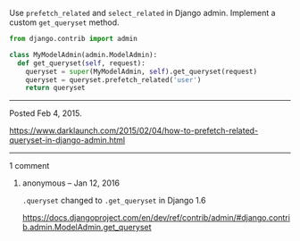 Use `prefetch_related` and `select_related` in Django admin. Implement a custom `get_queryset` method.

```py
from django.contrib import admin

class MyModelAdmin(admin.ModelAdmin):
  def get_queryset(self, request):
    queryset = super(MyModelAdmin, self).get_queryset(request)
    queryset = queryset.prefetch_related('user')
    return queryset
```

---

Posted Feb 4, 2015.

https://www.darklaunch.com/2015/02/04/how-to-prefetch-related-queryset-in-django-admin.html

---

1 comment

<ol><li><div>

anonymous &ndash; Jan 12, 2016<div>

`.queryset` changed to `.get_queryset` in Django 1.6

<a href="https://docs.djangoproject.com/en/dev/ref/contrib/admin/#django.contrib.admin.ModelAdmin.get_queryset">https://docs.djangoproject.com/en/dev/ref/contrib/admin/#django.contrib.admin.ModelAdmin.get_queryset</a>

</div></div></li></ol>